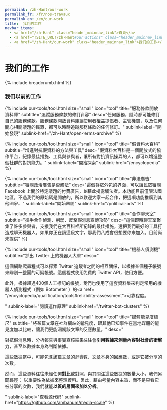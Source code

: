 ```yaml
---
permalink: /zh-Hant/our-work
permalink_fr: /fr/nos-travaux
permalink_en: /en/our-work
title:  我们的工作
navbar_items:
  - <a href="/zh-Hant" class="header_mainnav_link">首頁</a>
  - <a href="!SITE_URL!/zh-Hant#our-actions" class="header_mainnav_link">我們的行動</a>
  - <a href="/zh-Hant/our-work" class="header_mainnav_link">我们的工作</a>
---
```


# 我们的工作

{% include breadcrumb.html %}

<h3>我们以前的工作</h3>

{% include our-tools/tool.html
size="small"
icon="tool"
title="服務條款開放資料庫"
subtitle="追蹤服務條款的修訂內容"
desc="任何服務，隨時都可能修訂自己的服務條款。服務條款開放資料庫讓使用者權益提倡者、主管機關，以及任何關心相關議題的民眾，都可以時時追蹤服務條款的任何修訂。"
sublink-label="開始發現"
sublink-href="/zh-Hant/open-terms-archive" %}

{% include our-tools/tool.html
size="small"
icon="tool"
title="假資料大百科"
subtitle="增進對抗假資料的方法與工具"
desc="假資料大百科是一個開放式的協作平台，紀錄最佳措施、工具與參與者，讓所有對抗資訊操弄的人，都可以增進整個社群的對抗能力。"
sublink-label="開始探索"
sublink-href="/encyclopedia" %}

{% include our-tools/tool.html
size="small"
icon="tool"
title="非法廣告"
subtitle="審閱政治廣告是否觸法"
desc="這個群眾外包的界面，可以讓民眾審閱 Facebook 上關於特定議題的付費廣告，並藉此揭露觸法者。本功能目前僅限法國地區，不過我們的原始碼是開放的，所以歡迎大家一起合作，把這項功能推廣到其他國家。"
sublink-label="開始審閱"
sublink-href="/political-ads" %}

{% include our-tools/tool.html
size="small"
icon="tool"
title="合作聊天室"
subtitle="攜手合作偵測、削弱、反擊假消息宣傳攻勢"
desc="這個即時聊天室聚集了許多參與者，支援我們在大百科裡所紀錄的最佳措施，還把我們最好的工具打造成聊天機器人。如果你正在讀這段文字，那我們八成會很想要你來加入。目前尚未提供" %}

{% include our-tools/tool.html
size="small"
icon="tool"
title="機器人偵測機"
subtitle="抓出 Twitter 上的機器人大軍"
desc="<p>這個網路爬蟲程式可以探索 Twitter 追蹤者之間的相互關係，以根據某個種子帳號來辨別一整團的可疑帳號。這個程式使用免費的 Twitter API，使用方便。</p><p>此外，根據超過400個人工標記的帳號，我們也使用了這套資料集來判定常用的機器人偵測程式（例如 Botometer ）的<a href= \"/encyclopedia/qualification/tools#reliability-assessment\">可靠程度</a>。</p>"
sublink-label="閱讀運作原理"
sublink-href="/twitter-bot-clusters" %}

{% include our-tools/tool.html
size="small"
icon="tool"
title="媒體能見度標尺"
subtitle="將某篇文章在社群網站的能見度，跟其他已知事件在當地媒體的能見度加以比較，讓我們更能洞燭該文章的反應數量。"
desc="<p>對抗假消息時，分析報告與事實查核結果往往會<strong>引用數據來測量內容對社會的衝擊力</strong>，甚至以數據本身為判斷依據。</p><p>這些數據當中，可能包含該篇文章的迴響數、文章本身的回應數，或是它被分享的次數。</p><p>然而，這些資料往往未經任何<strong>對比</strong>或對照。與其關注這些數據的數量大小，我們另闢蹊徑： 以重要性為依據來整理資料。因此，藉由考量內容主旨，而不是只看它被分享的次數，我們就能<strong>以質的層面來加以分析</strong>。</p>"
sublink-label="查看源代码"
sublink-href="https://github.com/ambanum/media-scale" %}

